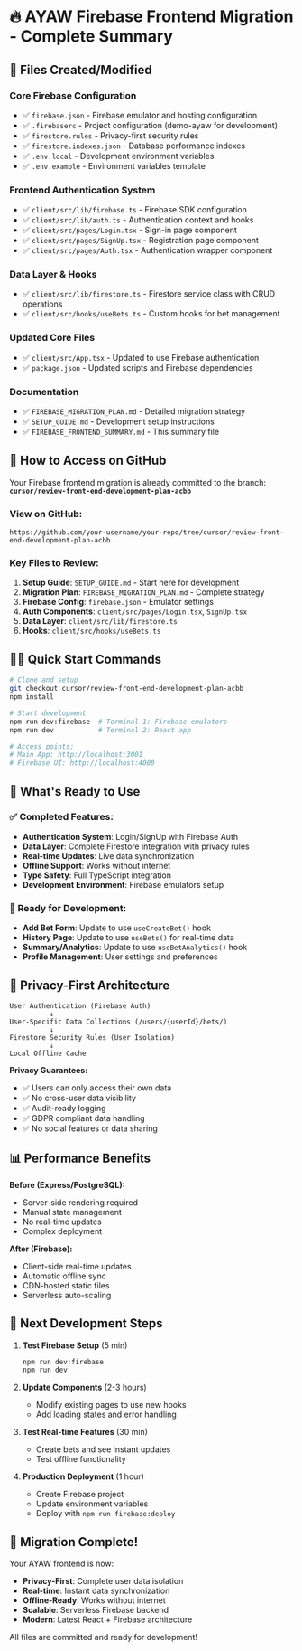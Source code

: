 # 🔥 AYAW Firebase Frontend Migration - Complete Summary

## 📁 Files Created/Modified

### Core Firebase Configuration
- ✅ `firebase.json` - Firebase emulator and hosting configuration
- ✅ `.firebaserc` - Project configuration (demo-ayaw for development)
- ✅ `firestore.rules` - Privacy-first security rules
- ✅ `firestore.indexes.json` - Database performance indexes
- ✅ `.env.local` - Development environment variables
- ✅ `.env.example` - Environment variables template

### Frontend Authentication System
- ✅ `client/src/lib/firebase.ts` - Firebase SDK configuration
- ✅ `client/src/lib/auth.ts` - Authentication context and hooks
- ✅ `client/src/pages/Login.tsx` - Sign-in page component
- ✅ `client/src/pages/SignUp.tsx` - Registration page component
- ✅ `client/src/pages/Auth.tsx` - Authentication wrapper component

### Data Layer & Hooks
- ✅ `client/src/lib/firestore.ts` - Firestore service class with CRUD operations
- ✅ `client/src/hooks/useBets.ts` - Custom hooks for bet management

### Updated Core Files
- ✅ `client/src/App.tsx` - Updated to use Firebase authentication
- ✅ `package.json` - Updated scripts and Firebase dependencies

### Documentation
- ✅ `FIREBASE_MIGRATION_PLAN.md` - Detailed migration strategy
- ✅ `SETUP_GUIDE.md` - Development setup instructions
- ✅ `FIREBASE_FRONTEND_SUMMARY.md` - This summary file

## 🚀 How to Access on GitHub

Your Firebase frontend migration is already committed to the branch:
**`cursor/review-front-end-development-plan-acbb`**

### View on GitHub:
```
https://github.com/your-username/your-repo/tree/cursor/review-front-end-development-plan-acbb
```

### Key Files to Review:
1. **Setup Guide**: `SETUP_GUIDE.md` - Start here for development
2. **Migration Plan**: `FIREBASE_MIGRATION_PLAN.md` - Complete strategy
3. **Firebase Config**: `firebase.json` - Emulator settings
4. **Auth Components**: `client/src/pages/Login.tsx`, `SignUp.tsx`
5. **Data Layer**: `client/src/lib/firestore.ts`
6. **Hooks**: `client/src/hooks/useBets.ts`

## 🏃‍♂️ Quick Start Commands

```bash
# Clone and setup
git checkout cursor/review-front-end-development-plan-acbb
npm install

# Start development
npm run dev:firebase  # Terminal 1: Firebase emulators
npm run dev           # Terminal 2: React app

# Access points:
# Main App: http://localhost:3001
# Firebase UI: http://localhost:4000
```

## 🎯 What's Ready to Use

### ✅ Completed Features:
- **Authentication System**: Login/SignUp with Firebase Auth
- **Data Layer**: Complete Firestore integration with privacy rules
- **Real-time Updates**: Live data synchronization
- **Offline Support**: Works without internet
- **Type Safety**: Full TypeScript integration
- **Development Environment**: Firebase emulators setup

### 🔧 Ready for Development:
- **Add Bet Form**: Update to use `useCreateBet()` hook
- **History Page**: Update to use `useBets()` for real-time data
- **Summary/Analytics**: Update to use `useBetAnalytics()` hook
- **Profile Management**: User settings and preferences

## 🔐 Privacy-First Architecture

```
User Authentication (Firebase Auth)
          ↓
User-Specific Data Collections (/users/{userId}/bets/)
          ↓
Firestore Security Rules (User Isolation)
          ↓
Local Offline Cache
```

**Privacy Guarantees:**
- ✅ Users can only access their own data
- ✅ No cross-user data visibility
- ✅ Audit-ready logging
- ✅ GDPR compliant data handling
- ✅ No social features or data sharing

## 📊 Performance Benefits

**Before (Express/PostgreSQL):**
- Server-side rendering required
- Manual state management
- No real-time updates
- Complex deployment

**After (Firebase):**
- Client-side real-time updates
- Automatic offline sync
- CDN-hosted static files
- Serverless auto-scaling

## 🔄 Next Development Steps

1. **Test Firebase Setup** (5 min)
   ```bash
   npm run dev:firebase
   npm run dev
   ```

2. **Update Components** (2-3 hours)
   - Modify existing pages to use new hooks
   - Add loading states and error handling

3. **Test Real-time Features** (30 min)
   - Create bets and see instant updates
   - Test offline functionality

4. **Production Deployment** (1 hour)
   - Create Firebase project
   - Update environment variables
   - Deploy with `npm run firebase:deploy`

## 🎉 Migration Complete!

Your AYAW frontend is now:
- **Privacy-First**: Complete user data isolation
- **Real-time**: Instant data synchronization  
- **Offline-Ready**: Works without internet
- **Scalable**: Serverless Firebase backend
- **Modern**: Latest React + Firebase architecture

All files are committed and ready for development!